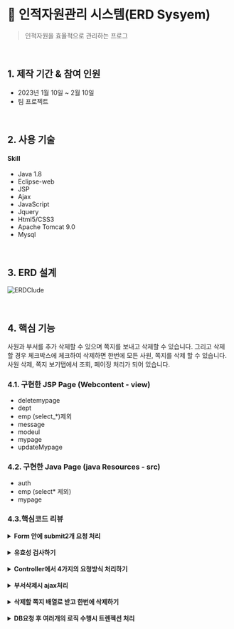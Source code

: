 # :pushpin: 인적자원관리 시스템(ERD Sysyem)
> 인적자원을 효율적으로 관리하는 프로그

</br>

## 1. 제작 기간 & 참여 인원
- 2023년 1월 10일 ~ 2월 10일
- 팀 프로젝트

</br>

## 2. 사용 기술
#### Skill 
  - Java 1.8
  - Eclipse-web
  - JSP
  - Ajax
  - JavaScript
  - Jquery
  - Html5/CSS3
  - Apache Tomcat 9.0
  - Mysql

</br>

## 3. ERD 설계
![ERDClude](https://user-images.githubusercontent.com/116694081/229997011-844b20ed-1bff-4c19-a299-c24567a97ca0.png)


</br>
  
## 4. 핵심 기능
사원과 부서를 추가 삭제할 수 있으며 쪽지를 보내고 삭제할 수 있습니다.
그리고 삭제 할 경우 체크박스에 체크하여 삭제하면 한번에 모든 사원, 쪽지를 삭제 할 수 있습니다. 
사원 삭제, 쪽지 보기탭에서 조회, 페이징 처리가 되어 있습니다. 

### 4.1. 구현한 JSP Page (Webcontent - view)
- deletemypage
- dept
- emp (select_*)제외
- message
- modeul
- mypage
- updateMypage

### 4.2. 구현한 Java Page (java Resources - src)
- auth
- emp (select* 제외)
- mypage


### 4.3.핵심코드 리뷰
<details>
<summary><b>Form 안에 submit2개 요청 처리</b></summary>
<div markdown="1">
  
##### 4.2.1 JSP에서 1개의 form태그에서 2개의 submit 버튼으로 보내기
![2개 submit jsp](https://user-images.githubusercontent.com/116694081/230015412-643b9691-2b00-4f9e-b9a1-1354c6702f83.png)

##### 4.2.1 Controller에서 1개의 form태그에서 2개의 submit 버튼 구분하기
![2개 submit con](https://user-images.githubusercontent.com/116694081/230015245-c1e98b03-981c-4e1d-b6bc-79723c2dbd8e.png)
  
</div>
</details>

</br>

<details>
<summary><b>유효성 검사하기</b></summary>
<div markdown="1">
  
##### 4.2.2 html에서의 유효성검사
![html에서의 유효성검사](https://user-images.githubusercontent.com/116694081/230015658-fc6d5469-b55c-45e5-8856-96b6a234842a.png)

##### 4.2.2 script에서의 유효성 검사
![script에서의 유효성 검사](https://user-images.githubusercontent.com/116694081/230015830-7010ab6b-b119-47af-9615-f36081638e7b.png)
  
##### 4.2.2 Java에서의 유효성 검사
![자바에서의 유효성 검사](https://user-images.githubusercontent.com/116694081/230016153-2583b369-eedb-4e65-b298-29f1b2250e2e.png)
  
</div>
</details>

</br>

<details>
<summary><b>Controller에서 4가지의 요청방식 처리하기</b></summary>
<div markdown="1">
  
##### 4.2.3 Controller에서 4가지의 요청리처리
![접근방식에 따라 처리하기 (처음, 사원조회, 삭제하기, 조회)](https://user-images.githubusercontent.com/116694081/230016198-042fbcfd-eabf-4296-a194-bc0e965c3549.png)
  
</div>
</details>

</br>

<details>
<summary><b>부서삭제시 ajax처리</b></summary>
<div markdown="1">
  
##### 4.2.4 JSP Ajax처
![부서삭제시 ajax처리](https://user-images.githubusercontent.com/116694081/230016017-d26510e5-e6bf-459d-95eb-6920e13c938b.png)

</div>
</details>

</br>

<details>
<summary><b>삭제할 쪽지 배열로 받고 한번에 삭제하기</b></summary>
<div markdown="1">
  
##### 4.2.5 Controller에서 배열요청 처리
![삭제할 쪽지 배열로 받고 한번에 삭제하기](https://user-images.githubusercontent.com/116694081/230015949-a682e3d7-5c55-472c-be31-c52d13357eb4.png)
  
</div>
</details>

</br>

<details>
<summary><b>DB요청 후 여러개의 로직 수행시 트렌젝션 처리</b></summary>
<div markdown="1">
  
##### 4.2.6 DB 접근 처리시 트렌젝션 처리
![여러개의 DB 접근 처리시 트렌젝션 처리](https://user-images.githubusercontent.com/116694081/230016076-93bb0d50-2f82-47c5-b0e4-ecb14b2a39a0.png)
  
</div>
</details>
